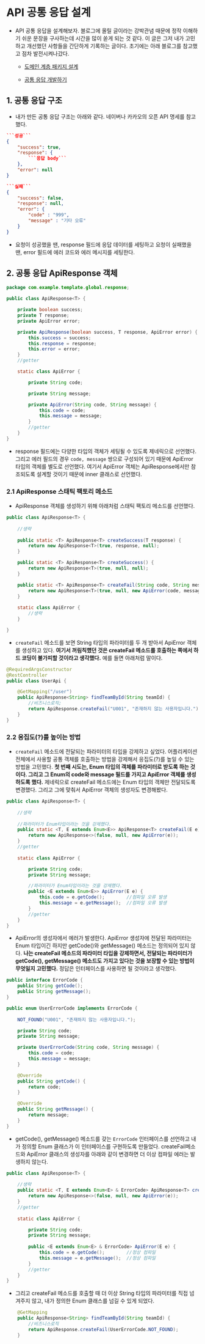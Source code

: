 # API 공통 응답 설계

- API 공통 응답을 설계해보자. 블로그에 올릴 글이라는 강박관념 때문에 정작 이해하기 쉬운 문장을 구사하는데 시간을 많이 쏟게 되는 것 같다. 이 글은 그저 내가 고민하고 개선했던 사항들을 간단하게 기록하는 글이다. 초기에는 아래 블로그를 참고했고 점차 발전시켜나갔다.

  - [도메인 계층 패키지 설계](https://cheese10yun.github.io/spring-guide-directory/)

  - [공통 응답 개발하기](https://velog.io/@qotndus43/%EC%8A%A4%ED%94%84%EB%A7%81-API-%EA%B3%B5%ED%86%B5-%EC%9D%91%EB%8B%B5-%ED%8F%AC%EB%A7%B7-%EA%B0%9C%EB%B0%9C%ED%95%98%EA%B8%B0)

    

## 1. 공통 응답 구조

- 내가 만든 공통 응답 구조는 아래와 같다. 네이버나 카카오의 오픈 API 명세를 참고했다.

```json
```성공```
{
    "success": true,
    "response": {
    	```응답 body```
    },
    "error": null
}

```실패```
{
    "success": false,
    "response": null,
    "error": {
		"code" : "999",
        "message" : "기타 오류"
    }
}
```

- 요청이 성공했을 땐, response 필드에 응답 데이터를 세팅하고 요청이 실패했을 땐, error 필드에 에러 코드와 에러 메시지를 세팅한다.



## 2. 공통 응답 ApiResponse 객체

```java
package com.example.template.global.response;

public class ApiResponse<T> {

	private boolean success;
	private T response;
	private ApiError error;

	private ApiResponse(boolean success, T response, ApiError error) {
		this.success = success;
		this.response = response;
		this.error = error;
	}
    //getter

	static class ApiError {

		private String code;

		private String message;

		private ApiError(String code, String message) {
			this.code = code;
			this.message = message;
		}
    	//getter
	}
}

```

- response 필드에는 다양한 타입의 객체가 세팅될 수 있도록 제네릭으로 선언했다. 그리고 에러 필드의 경우 `code, message` 쌍으로 구성되어 있기 때문에 ApiError 타입의 객체를 별도로 선언했다. 여기서 ApiError 객체는 ApiResponse에서만 참조되도록 설계할 것이기 때문에 inner 클래스로 선언했다.



### 2.1 ApiResponse 스태틱 팩토리 메소드

- ApiResponse 객체를 생성하기 위해 아래처럼 스태틱 팩토리 메소드를 선언했다.

```java
public class ApiResponse<T> {
    
    //생략
    
	public static <T> ApiResponse<T> createSuccess(T response) {
		return new ApiResponse<T>(true, response, null);
	}

	public static <T> ApiResponse<T> createSuccess() {
		return new ApiResponse<T>(true, null, null);
	}

	public static <T> ApiResponse<T> createFail(String code, String message) {
		return new ApiResponse<T>(true, null, new ApiError(code, message));
	}  
    
    static class ApiError {
    	//생략          
    }

}
```

- `createFail` 메소드를 보면 String 타입의 파라미터를 두 개 받아서 ApiError 객체를 생성하고 있다. **여기서 꺼림칙헀던 것은 createFail 메소드를 호출하는 쪽에서 하드 코딩이 불가피할 것이라고 생각했다.** 예를 들면 아래처럼 말이다.

```java
@RequiredArgsConstructor
@RestController
public class UserApi {

	@GetMapping("/user")
	public ApiResponse<String> findTeamById(String teamId) {
        //비즈니스로직;
		return ApiResponse.createFail("U001", "존재하지 않는 사용자입니다.");
	}
}

```



### 2.2 응집도(?)를 높이는 방법

- `createFail` 메소드에 전달되는 파라미터의 타입을 강제하고 싶었다. 어플리케이션 전체에서 사용할 공통 객체를 호출하는 방법을 강제해서 응집도(?)를 높일 수 있는 방법을 고민했다. **첫 번째 시도는, Enum 타입의 객체를 파라미터로 받도록 하는 것이다. 그리고 그 Enum의 code와 message 필드를 가지고 ApiError 객체를 생성하도록 했다.** 제네릭으로 createFail 메소드에는 Enum 타입의 객체만 전달되도록 변경했다. 그리고 그에 맞춰서 ApiError 객체의 생성자도 변경해봤다.

```java
public class ApiResponse<T> {
    
    //생략
    
    //파라미터가 Enum타입이라는 것을 강제했다.
	public static <T, E extends Enum<E>> ApiResponse<T> createFail(E e) {
		return new ApiResponse<>(false, null, new ApiError(e));
	}
    //getter
    
	static class ApiError {

		private String code;
		private String message;

		//파라미터가 Enum타입이라는 것을 강제했다.
		public <E extends Enum<E>> ApiError(E e) {
			this.code = e.getCode();		//컴파일 오류 발생
			this.message = e.getMessage();	//컴파일 오류 발생
		}
    	//getter
    }
}
```

- ApiError의 생성자에서 에러가 발생한다. ApiError 생성자에 전달된 파라미터는 Enum 타입이긴 하지만 getCode()와 getMessage() 메소드는 정의되어 있지 않다. **나는 createFail 메소드의 파라미터 타입을 강제하면서, 전달되는 파라미터가 getCode(), getMessage() 메소드도 가지고 있다는 것을 보장할 수 있는 방법이 무엇일지 고민했다.** 정답은 인터페이스를 사용하면 될 것이라고 생각했다.

```java
public interface ErrorCode {
	public String getCode();
	public String getMessage();
}

public enum UserErrorCode implements ErrorCode {
	
	NOT_FOUND("U001", "존재하지 않는 사용자입니다.");

	private String code;
	private String message;

	private UserErrorCode(String code, String message) {
		this.code = code;
		this.message = message;
	}

	@Override
	public String getCode() {
		return code;
	}

	@Override
	public String getMessage() {
		return message;
	}
}
```

- getCode(), getMessage() 메소드를 갖는 `ErrorCode` 인터페이스를 선언하고 내가 정의할 Enum 클래스가 이 인터페이스를 구현하도록 만들었다.  createFail메소드와 ApiError 클래스의 생성자를 아래와 같이 변경하면 더 이상 컴파일 에러는 발생하지 않는다.

```java
public class ApiResponse<T> {
    
    //생략
	public static <T, E extends Enum<E> & ErrorCode> ApiResponse<T> createFail(E e) {
		return new ApiResponse<>(false, null, new ApiError(e));
	}
    //getter
    
	static class ApiError {

		private String code;
		private String message;
		
		public <E extends Enum<E> & ErrorCode> ApiError(E e) {
			this.code = e.getCode();		//정상 컴파일
			this.message = e.getMessage();	//정상 컴파일
		}
    	//getter
    }
}
```

- 그리고 createFail 메소드를 호출할 때 더 이상 String 타입의 파라미터를 직접 넘겨주지 않고, 내가 정의한 Enum 클래스를 넘길 수 있게 되었다.

```java
	@GetMapping
	public ApiResponse<String> findTeamById(String teamId) {
        //비즈니스로직
		return ApiResponse.createFail(UserErrorCode.NOT_FOUND);
	}
```

